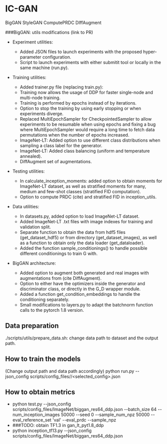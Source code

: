 # IC-GAN

BigGAN
StyleGAN
ComputePRDC
DIffAugment



###BigGAN: utils modifications (link to PR)
* Experiment utilities:
    * Added JSON files to launch experiments with the proposed hyper-parameter configuration.
    * Script to launch experiments with either submitit tool or locally in the same machine (run.py). 


* Training utilities: 
    * Added trainer.py file (replacing train.py):
    * Training now allows the usage of DDP for faster single-node and multi-node training.
    * Training is performed by epochs instead of by iterations.
    * Option to stop the training by using early stopping or when experiments diverge. 
    * Replaced MultiEpochSampler  for CheckpointedSampler to allow experiments to be resumable when using epochs and fixing a bug where MultiEpochSampler would require a long time to fetch data permutations when the number of epochs increased.
    * ImageNet-LT: Added option to use different class distributions when sampling a class label for the generator.
    * ImageNet-LT: Added class balancing (uniform and temperature annealed).
    * DiffAugment set of augmentations.

* Testing utilities:
    * In calculate_inception_moments: added option to obtain moments for ImageNet-LT dataset, as well as stratified moments for many, medium and few-shot classes (stratified FID computation).
    * Option to compute PRDC (cite) and stratified FID in inception_utils.
    
* Data utilities:
    * In datasets.py, added option to load ImageNet-LT dataset.
    * Added ImageNet-LT .txt files with image indexes for training and validation split. 
    * Separate function to obtain the data from hdf5 files (get_dataset_hdf5) or from directory (get_dataset_images), as well as a function to obtain only the data loader (get_dataloader). 
    * Added the function sample_conditionings() to handle possible different conditionings to train G with.

* BigGAN architecture:
    * Added option to augment both generated and real images with augmentations from (cite DiffAugment).
    * Option to either have the optimizers inside the generator and discriminator class, or directly in the G_D wrapper module.
    * Added a function get_condition_embeddings to handle the conditioning separately.
    * Small modifications to layers.py to adapt the batchnorm function calls to the pytorch 1.8 version. 
    
    
## Data preparation 
./scripts/utils/prepare_data.sh: change data path to dataset and the output path.
## How to train the models
(Change output path and data path accordingly)
python run.py --json_config scripts/config_files/<dataset>/<selected_config>.json
## How to obtain metrics
* python test.py --json_config scripts/config_files/ImageNet/biggan_res64_ddp.json --batch_size 64 --num_inception_images 50000 --seed 0 --sample_num_npz 50000 --eval_reference_set 'val' --eval_prdc --sample_npz
* ###TODO: obtain TF1.3 in gan_lt_pyt1.8_ddp
* python inception_tf13.py --json_config scripts/config_files/ImageNet/biggan_res64_ddp.json